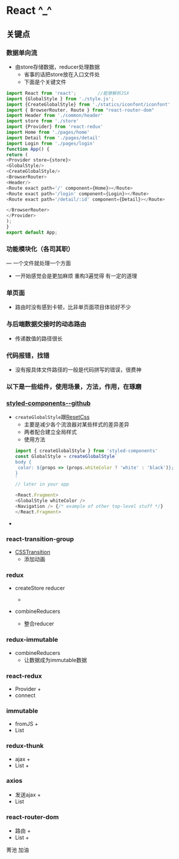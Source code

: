 # React ^_^

## 关键点  

### 数据单向流  
- 由store存储数据，reducer处理数据  
   + 省事的话把store放在入口文件处  
   + 下面是个关键文件
```javascript  
import React from 'react';        //能够解析JSX
import {GlobalStyle } from './style.js';
import {CreateGlobalStyle} from './statics/iconfont/iconfont'
import { BrowserRouter, Route } from "react-router-dom"
import Header from './common/header'
import store from './store'
import {Provider} from 'react-redux'
import Home from './pages/home'
import Detail from './pages/detail'
import Login from './pages/login'
function App() {
return (
<Provider store={store}>
<GlobalStyle/>
<CreateGlobalStyle/>  
<BrowserRouter>
<Header/>
<Route exact path='/' component={Home}></Route>
<Route exact path='/login' component={Login}></Route>
<Route exact path='/detail/:id' component={Detail}></Route>

</BrowserRouter>
</Provider>
);
}
export default App;  
```  
   
   
### 功能模块化（各司其职）  
— 一个文件就处理一个方面  
   + 一开始感觉会是更加麻烦 重构3遍觉得 有一定的道理  
   
### 单页面  
- 路由时没有感到卡顿，比非单页面项目体验好不少  

### 与后端数据交接时的动态路由  
- 传递数值的路径很长   

### 代码报错，找错  
- 没有报具体文件路径的一般是代码拼写的错误，很费神  

### 以下是一些组件，使用场景，方法，作用，在琢磨

### [styled-components--github](https://github.com/styled-components/styled-components)

- `createGlobalStyle`跟[ResetCss](https://meyerweb.com/eric/tools/css/reset/)
   + 主要是减少各个流浪器对某些样式的差异差异
   + 两者配合建立全局样式
   + 使用方法  
   ```javascript  
   import { createGlobalStyle } from 'styled-components'
   const GlobalStyle = createGlobalStyle`
   body {
    color: ${props => (props.whiteColor ? 'white' : 'black')};
   }
  `
  // later in your app
  
  <React.Fragment>
  <GlobalStyle whiteColor />
  <Navigation /> {/* example of other top-level stuff */}
  </React.Fragment>  
  ```  
-  

### react-transition-group
- [CSSTransition](https://reactcommunity.org/react-transition-group/css-transition)
   + 添加动画

### redux
- createStore
  reducer
  
   + 
- combineReducers
   + 整合reducer

### redux-immutable
- combineReducers
   + 让数据成为immutable数据

### react-redux
- Provider
   + 
- connect

### immutable
- fromJS
   + 
- List

### redux-thunk
- ajax
   + 
- List
   + 

### axios
- 发送ajax
   + 
- List

### react-router-dom
- 路由
   + 
- List
   + 

菁池 加油

